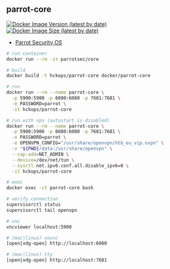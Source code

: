 ## parrot-core

[![Docker Image Version (latest by date)][image-version]][repo-url]
[![Docker Image Size (latest by date)][image-size]][repo-url]

[image-version]: https://img.shields.io/docker/v/hckops/parrot-core?sort=date&style=for-the-badge
[image-size]: https://img.shields.io/docker/image-size/hckops/parrot-core?color=orange&sort=date&style=for-the-badge
[repo-url]: https://hub.docker.com/r/hckops/parrot-core

* [Parrot Security OS](https://parrotsec.org)

```bash
# run container
docker run --rm -it parrotsec/core

# build
docker build -t hckops/parrot-core docker/parrot-core

# run
docker run --rm --name parrot-core \
  -p 5900:5900 -p 6080:6080 -p 7681:7681 \
  -e PASSWORD=parrot \
  -it hckops/parrot-core

# run with vpn (autostart is disabled)
docker run --rm --name parrot-core \
  -p 5900:5900 -p 6080:6080 -p 7681:7681 \
  -e PASSWORD=parrot \
  -e OPENVPN_CONFIG="/usr/share/openvpn/htb_eu_vip.ovpn" \
  -v "${PWD}/data:/usr/share/openvpn" \
  --cap-add=NET_ADMIN \
  --device=/dev/net/tun \
  --sysctl net.ipv6.conf.all.disable_ipv6=0 \
  -it hckops/parrot-core

# exec
docker exec -it parrot-core bash

# verify connection
supervisorctl status
supervisorctl tail openvpn

# vnc
vncviewer localhost:5900

# (mac|linux) novnc
[open|xdg-open] http://localhost:6080

# (mac|linux) tty
[open|xdg-open] http://localhost:7681
```
